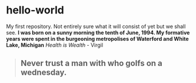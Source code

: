 # hello-world
My first repository. Not entirely sure what it will consist of yet but we shall see.
**I was born on a sunny morning the tenth of June, 1994. My formative years were spent in the burgeoning metropolises of Waterford and White Lake, Michigan**
*Health is Wealth* - Virgil
> Never trust a man with who golfs on a wednesday.
> ---
